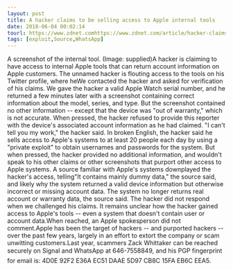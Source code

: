 ```yaml
---
layout: post
title: A hacker claims to be selling access to Apple internal tools
date: 2018-06-04 00:02:14
tourl: https://www.zdnet.comhttps://www.zdnet.com/article/hacker-claims-to-be-selling-access-to-apple-internal-tools/
tags: [exploit,Source,WhatsApp]
---
```

A screenshot of the internal tool. (Image: supplied)A hacker is claiming to have access to internal Apple tools that can return account information on Apple customers. The unnamed hacker is flouting access to the tools on his Twitter profile, where heWe contacted the hacker and asked for verification of his claims. We gave the hacker a valid Apple Watch serial number, and he returned a few minutes later with a screenshot containing correct information about the model, series, and type. But the screenshot contained no other information -- except that the device was "out of warranty," which is not accurate. When pressed, the hacker refused to provide this reporter with the device's associated account information as he had claimed. "I can't tell you my work," the hacker said. In broken English, the hacker said he sells access to Apple's systems to at least 20 people each day by using a "private exploit" to obtain usernames and passwords for the system. But when pressed, the hacker provided no additional information, and wouldn't speak to his other claims or other screenshots that purport other access to Apple systems. A source familiar with Apple's systems downplayed the hacker's access, telling"It contains mainly dummy data," the source said, and likely why the system returned a valid device information but otherwise incorrect or missing account data. The system no longer returns real account or warranty data, the source said. The hacker did not respond when we challenged his claims. It remains unclear how the hacker gained access to Apple's tools -- even a system that doesn't contain user or account data.When reached, an Apple spokesperson did not comment.Apple has been the target of hackers -- and purported hackers -- over the past few years, largely in an effort to extort the company or scam unwitting customers.Last year, scammers Zack Whittaker can be reached securely on Signal and WhatsApp at 646-7558849, and his PGP fingerprint for email is: 4D0E 92F2 E36A EC51 DAAE 5D97 CB8C 15FA EB6C EEA5.